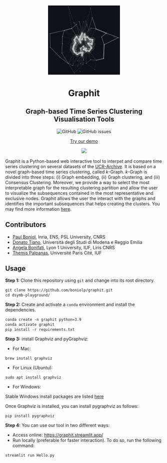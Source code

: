<p align="center">
<img width="230" src="./figures/graphit_logo.png"/>
</p>

<h1 align="center">Graphit</h1>
<h2 align="center">Graph-based Time Series Clustering Visualisation Tools</h2>

<div align="center">
<p>
<img alt="GitHub" src="https://img.shields.io/github/license/boniolp/graphit"> <img alt="GitHub issues" src="https://img.shields.io/github/issues/boniolp/graphit">
</p>
</div>

<p align="center"><a href="https://graphit.streamlit.app/">Try our demo</a></p>
<p align="center">
<img width="500" src="./figures/demo_capture.gif"/>
</p>

Graphit is a Python-based web interactive tool to interpet and
compare time series clustering on several datasets of the [UCR-Archive](https://www.cs.ucr.edu/%7Eeamonn/time_series_data_2018/).
It is based on a novel graph-based time series clustering, called $k$-Graph.
$k$-Graph is divided into three steps: (i) Graph embedding, (ii) Graph clustering, 
and (iii) Consensus Clustering.  Moreover, we provide a way to select the most interpretable 
graph for the resulting clustering partition and allow the user to visualize the subsequences 
contained in the most representative and exclusive nodes. Graphit allows the user the interact with
the graphs and identifies the important subsequences that helps creating the clusters. You may find more information [here](https://github.com/boniolp/kGraph).


## Contributors

* [Paul Boniol](https://boniolp.github.io/), Inria, ENS, PSL University, CNRS
* [Donato Tiano](https://liris.cnrs.fr/en/member-page/donato-tiano), Università degli Studi di Modena e Reggio Emilia
* [Angela Bonifati](https://perso.liris.cnrs.fr/angela.bonifati/), Lyon 1 University, IUF, Liris CNRS
* [Themis Palpanas](https://helios2.mi.parisdescartes.fr/~themisp/), Université Paris Cité, IUF

## Usage

**Step 1:** Clone this repository using `git` and change into its root directory.

```(bash)
git clone https://github.com/boniolp/graphit.git
cd dsymb-playground/
```

**Step 2:** Create and activate a `conda` environment and install the dependencies.

```(bash)
conda create -n graphit python=3.9
conda activate graphit
pip install -r requirements.txt
```

**Step 3:** install Graphviz and pyGraphviz: 

* For Mac:

```(bash) 
brew install graphviz
```

* For Linux (Ubuntu):

```(bash) 
sudo apt install graphviz
```

* For Windows:

Stable Windows install packages are listed [here](https://graphviz.org/download/)

Once Graphviz is installed, you can install pygraphviz as follows:

```(bash) 
pip install pygraphviz
```

**Step 4:** You can use our tool in two different ways: 

- Access online: https://graphit.streamlit.app/
- Run locally (preferable for faster interaction). To do so, run the following command:

```(bash)
streamlit run Hello.py
```
